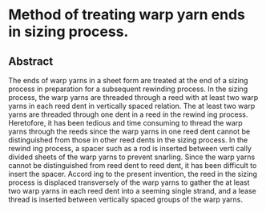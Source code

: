 # Method of treating warp yarn ends in sizing process.

## Abstract
The ends of warp yarns in a sheet form are treated at the end of a sizing process in preparation for a subsequent rewinding process. In the sizing process, the warp yarns are threaded through a reed with at least two warp yarns in each reed dent in vertically spaced relation. The at least two warp yarns are threaded through one dent in a reed in the rewind ing process. Heretofore, it has been tedious and time consuming to thread the warp yarns through the reeds since the warp yarns in one reed dent cannot be distinguished from those in other reed dents in the sizing process. In the rewind ing process, a spacer such as a rod is inserted between verti cally divided sheets of the warp yarns to prevent snarling. Since the warp yarns cannot be distinguished from reed dent to reed dent, it has been difficult to insert the spacer. Accord ing to the present invention, the reed in the sizing process is displaced transversely of the warp yarns to gather the at least two warp yarns in each reed dent into a seeming single strand, and a lease thread is inserted between vertically spaced groups of the warp yarns.